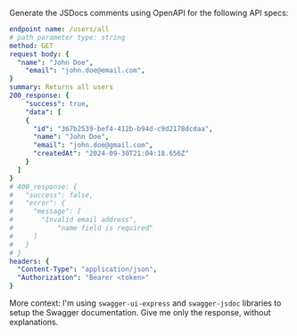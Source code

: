 Generate the JSDocs comments using OpenAPI for the following API specs:

```yaml
endpoint name: /users/all
# path parameter type: string
method: GET
request body: {
  "name": "John Doe",
	"email": "john.doe@email.com",
}
summary: Returns all users
200_response: {
	"success": true,
	"data": [
    {
      "id": "367b2539-bef4-412b-b94d-c9d2178dcdaa",
      "name": "John Doe",
      "email": "john.doe@gmail.com",
      "createdAt": "2024-09-30T21:04:18.656Z"
    }
  ]
}
# 400_response: {
#   "success": false,
#   "error": {
#     "message": [
#       "Invalid email address",
# 			"name field is required"
#     ]
#   }
# }
headers: {
  "Content-Type": "application/json",
  "Authorization": "Bearer <token>"
}
```

More context: I'm using `swagger-ui-express` and `swagger-jsdoc` libraries to setup the Swagger documentation.
Give me only the response, without explanations.
